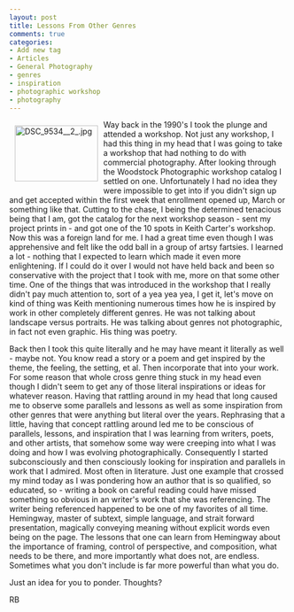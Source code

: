 ```yaml
---
layout: post
title: Lessons From Other Genres
comments: true
categories:
- Add new tag
- Articles
- General Photography
- genres
- inspiration
- photographic workshop
- photography
---
```

<a rel="lightbox" href="/wp-content/uploads/2008/DSC_9534__2_.jpg"><img title="DSC_9534__2_.jpg" src="/wp-content/uploads/2008/.thumbs/.DSC_9534__2_.jpg" border="0" alt="DSC_9534__2_.jpg" hspace="10" vspace="10" width="150" height="101" align="left" /></a>Way back in the 1990's I took the plunge and attended a workshop. Not just any workshop, I had this thing in my head that I was going to take a workshop that had nothing to do with commercial photography. After looking through the Woodstock Photographic workshop catalog I settled on one. Unfortunately I had no idea they were impossible to get into if you didn't sign up and get accepted within the first week that enrollment opened up, March or something like that. Cutting to the chase, I being the determined tenacious being that I am, got the catalog for the next workshop season - sent my project prints in - and got one of the 10 spots in Keith Carter's workshop. Now this was a foreign land for me. I had a great time even though I was apprehensive and felt like the odd ball in a group of artsy fartsies. I learned a lot - nothing that I expected to learn which made it even more enlightening. If I could do it over I would not have held back and been so conservative with the project that I took with me, more on that some other time. One of the things that was introduced in the workshop that I really didn't pay much attention to, sort of a yea yea yea, I get it, let's move on kind of thing was Keith mentioning numerous times how he is inspired by work in other completely different genres. He was not talking about landscape versus portraits. He was talking about genres not photographic, in fact not even graphic. His thing was poetry.

<!--more-->Back then I took this quite literally and he may have meant it literally as well - maybe not. You know read a story or a poem and get inspired by the theme, the feeling, the setting, et al. Then incorporate that into your work. For some reason that whole cross genre thing stuck in my head even though I didn't seem to get any of those literal inspirations or ideas for whatever reason. Having that rattling around in my head that long caused me to observe some parallels and lessons as well as some inspiration from other genres that were anything but literal over the years. Rephrasing that a little, having that concept rattling around led me to be conscious of parallels, lessons, and inspiration that I was learning from writers, poets, and other artists, that somehow some way were creeping into what I was doing and how I was evolving photographically. Consequently I started subconsciously and then consciously looking for inspiration and parallels in work that I admired. Most often in literature. Just one example that crossed my mind today as I was pondering how an author that is so qualified, so educated, so - writing a book on careful reading could have missed something so obvious in an writer's work that she was referencing. The writer being referenced happened to be one of my favorites of all time. Hemingway, master of subtext, simple language, and strait forward presentation, magically conveying meaning without explicit words even being on the page. The lessons that one can learn from Hemingway about the importance of framing, control of perspective, and composition, what needs to be there, and more importantly what does not, are endless. Sometimes what you don't include is far more powerful than what you do.

Just an idea for you to ponder. Thoughts?

RB